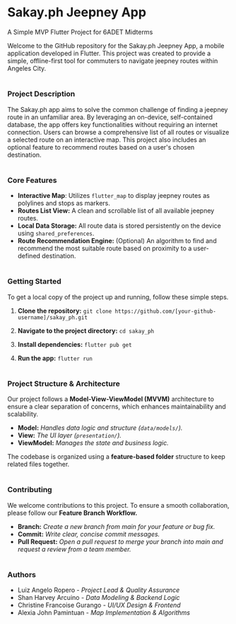 # Sakay.ph Jeepney App

A Simple MVP Flutter Project for 6ADET Midterms

Welcome to the GitHub repository for the Sakay.ph Jeepney App, a mobile application developed in Flutter. This project was created to provide a simple, offline-first tool for commuters to navigate jeepney routes within Angeles City.

#
### Project Description
The Sakay.ph app aims to solve the common challenge of finding a jeepney route in an unfamiliar area. By leveraging an on-device, self-contained database, the app offers key functionalities without requiring an internet connection. Users can browse a comprehensive list of all routes or visualize a selected route on an interactive map. This project also includes an optional feature to recommend routes based on a user's chosen destination.

#
### Core Features
* **Interactive Map**: Utilizes `flutter_map` to display jeepney routes as polylines and stops as markers.
* **Routes List View:** A clean and scrollable list of all available jeepney routes.
* **Local Data Storage:** All route data is stored persistently on the device using `shared_preferences`.
* **Route Recommendation Engine:** (Optional) An algorithm to find and recommend the most suitable route based on proximity to a user-defined destination.

#
### Getting Started
To get a local copy of the project up and running, follow these simple steps.
1. **Clone the repository:**
`git clone https://github.com/[your-github-username]/sakay_ph.git`

2. **Navigate to the project directory:**
`cd sakay_ph`

3. **Install dependencies:**
`flutter pub get`

4. **Run the app:**
`flutter run`

#
### Project Structure & Architecture
Our project follows a **Model-View-ViewModel (MVVM)** architecture to ensure a clear separation of concerns, which enhances maintainability and scalability.
* **Model:** *Handles data logic and structure (`data/models/`).*
* **View:** *The UI layer (`presentation/`).*
* **ViewModel:** *Manages the state and business logic.*

The codebase is organized using a **feature-based folder** structure to keep related files together.

#
### Contributing
We welcome contributions to this project. To ensure a smooth collaboration, please follow our **Feature Branch Workflow.**
* **Branch:** *Create a new branch from main for your feature or bug fix.*
* **Commit:** *Write clear, concise commit messages.*
* **Pull Request:** *Open a pull request to merge your branch into main and request a review from a team member.*

#
### Authors
* Luiz Angelo Ropero - *Project Lead & Quality Assurance*
* Shan Harvey Arcuino - *Data Modeling & Backend Logic*
* Christine Francoise Gurango - *UI/UX Design & Frontend*
* Alexia John Pamintuan - *Map Implementation & Algorithms*

